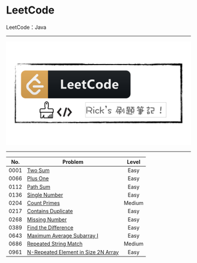 # LeetCode
LeetCode：Java

---

![](https://github.com/rickbsr/LeetCode/blob/main/pics/leetcode.png?raw=true)

---

|  No.  | Problem                                                                                                                         | Level  |
| :---: | ------------------------------------------------------------------------------------------------------------------------------- | :----: |
| 0001  | [Two Sum](https://rick-coder-journal.blogspot.com/2022/07/leetcode-0001-two-sum.html)                                           |  Easy  |
| 0066  | [Plus One](https://rick-coder-journal.blogspot.com/2022/07/leetcode-0066-plus-one.html)                                         |  Easy  |
| 0112  | [Path Sum](https://rick-coder-journal.blogspot.com/2022/08/leetcode-0112-path-sum.html)                                         |  Easy  |
| 0136  | [Single Number](https://rick-coder-journal.blogspot.com/2022/07/leetcode-0136-single-number_30.html)                            |  Easy  |
| 0204  | [Count Primes](https://rick-coder-journal.blogspot.com/2022/08/leetcode-0204-count-primes.html)                                 | Medium |
| 0217  | [Contains Duplicate](https://rick-coder-journal.blogspot.com/2022/08/leetcode-0217-contains-duplicate.html)                     |  Easy  |
| 0268  | [Missing Number](https://rick-coder-journal.blogspot.com/2022/08/leetcode-0268-missing-number.html)                             |  Easy  |
| 0389  | [Find the Difference](https://rick-coder-journal.blogspot.com/2022/08/leetcode-0389-find-difference.html)                       |  Easy  |
| 0643  | [Maximum Average Subarray I](https://rick-coder-journal.blogspot.com/2022/08/leetcode-0643-maximum-average-subarray-i.html)     |  Easy  |
| 0686  | [Repeated String Match](https://rick-coder-journal.blogspot.com/2022/08/leetcode-0686-repeated-string-match.html)               | Medium |
| 0961  | [N-Repeated Element in Size 2N Array](https://rick-coder-journal.blogspot.com/2022/08/leetcode-0961-n-repeated-element-in.html) |  Easy  |
